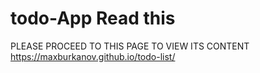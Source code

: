 # todo-App Read this
PLEASE PROCEED TO THIS PAGE TO VIEW ITS CONTENT 
https://maxburkanov.github.io/todo-list/
